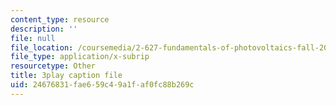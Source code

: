 ```yaml
---
content_type: resource
description: ''
file: null
file_location: /coursemedia/2-627-fundamentals-of-photovoltaics-fall-2013/24676831fae659c49a1faf0fc88b269c_qIJx2PRGKqw.vtt
file_type: application/x-subrip
resourcetype: Other
title: 3play caption file
uid: 24676831-fae6-59c4-9a1f-af0fc88b269c
---
```

